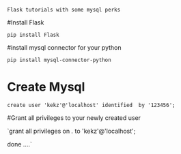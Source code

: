 `Flask tutorials with some mysql perks `

#Install  Flask

`pip install Flask`

#install  mysql connector for your python 

`pip install mysql-connector-python`



#  Create Mysql 

`create user 'kekz'@'localhost' identified  by '123456';`

#Grant all privileges to your newly created user  

`grant all privileges on *.* to 'kekz'@'localhost';

done ....`
